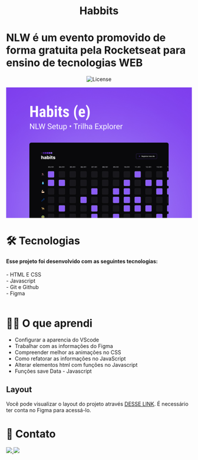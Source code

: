 <h1 align="center"> Habbits </h1>

# NLW é um evento promovido de forma gratuita pela Rocketseat para ensino de tecnologias WEB

<p align="center">
  <img alt="License" src="https://img.shields.io/static/v1?label=license&message=MIT&color=49AA26&labelColor=000000">
</p>

![preview](.github/Cover.jpg) 

# 🛠️ Tecnologias
<h4>Esse projeto foi desenvolvido com as seguintes tecnologias:</h4>
- HTML E CSS<BR>
- Javascript<BR>
- Git e Github<BR>
- Figma<BR>
<BR>

# 👨‍🎓 O que aprendi

- Configurar a aparencia do VScode
- Trabalhar com as informações do Figma
- Compreender melhor as animações no CSS
- Como refatorar as informações no JavaScript
- Alterar elementos html com funções no Javascript
- Funções save Data - Javascript 

## Layout

Você pode visualizar o layout do projeto através  [DESSE LINK](https://www.figma.com/file/sJHeltZVd3D16MDS3iMmbk/Habits-(e)-(Community)?node-id=6%3A910&t=2EPD1cDyJHR9EQ5g-0). É necessário ter conta no Figma para acessá-lo.

# 📧 Contato
<a href = "mailto:victorhcraposo@gmail.com"><img src="https://img.shields.io/badge/Gmail-D14836?style=for-the-badge&logo=gmail&logoColor=white" target="_blank">
<a href="https://www.linkedin.com/in/victor-raposo-5b888a14a/" target="_blank"><img src="https://img.shields.io/badge/-LinkedIn-%230077B5?style=for-the-badge&logo=linkedin&logoColor=white" target="_blank"></a> 
</div>